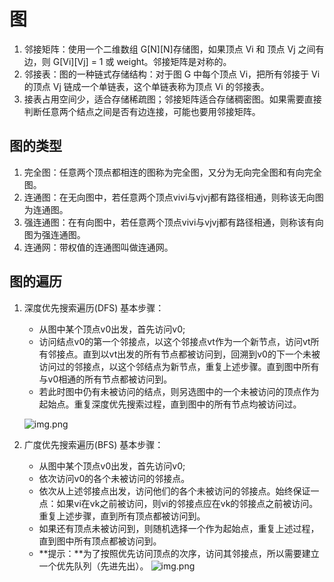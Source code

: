 # 图
1. 邻接矩阵：使用一个二维数组 G[N][N]存储图，如果顶点 Vi 和 顶点 Vj 之间有边，则 G[Vi][Vj] = 1 或 weight。邻接矩阵是对称的。
2. 邻接表：图的一种链式存储结构：对于图 G 中每个顶点 Vi，把所有邻接于 Vi 的顶点 Vj 链成一个单链表，这个单链表称为顶点 Vi 的邻接表。
3. 接表占用空间少，适合存储稀疏图；邻接矩阵适合存储稠密图。如果需要直接判断任意两个结点之间是否有边连接，可能也要用邻接矩阵。

## 图的类型
1. 完全图：任意两个顶点都相连的图称为完全图，又分为无向完全图和有向完全图。
2. 连通图：在无向图中，若任意两个顶点vivi与vjvj都有路径相通，则称该无向图为连通图。
3. 强连通图：在有向图中，若任意两个顶点vivi与vjvj都有路径相通，则称该有向图为强连通图。
4. 连通网：带权值的连通图叫做连通网。

## 图的遍历
1. 深度优先搜索遍历(DFS)
    基本步骤：
   - 从图中某个顶点v0出发，首先访问v0;
   - 访问结点v0的第一个邻接点，以这个邻接点vt作为一个新节点，访问vt所有邻接点。直到以vt出发的所有节点都被访问到，回溯到v0的下一个未被访问过的邻接点，以这个邻结点为新节点，重复上述步骤。直到图中所有与v0相通的所有节点都被访问到。
   - 若此时图中仍有未被访问的结点，则另选图中的一个未被访问的顶点作为起始点。重复深度优先搜索过程，直到图中的所有节点均被访问过。

    ![img.png](img_2.png)

2. 广度优先搜索遍历(BFS)
   基本步骤：
   - 从图中某个顶点v0出发，首先访问v0;
   - 依次访问v0的各个未被访问的邻接点。
   - 依次从上述邻接点出发，访问他们的各个未被访问的邻接点。始终保证一点：如果vi在vk之前被访问，则vi的邻接点应在vk的邻接点之前被访问。重复上述步骤，直到所有顶点都被访问到。
   - 如果还有顶点未被访问到，则随机选择一个作为起始点，重复上述过程，直到图中所有顶点都被访问到。
   - **提示：**为了按照优先访问顶点的次序，访问其邻接点，所以需要建立一个优先队列（先进先出）。
   ![img.png](img_3.png)

